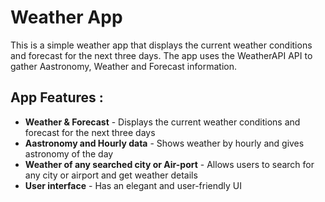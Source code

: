 # Weather App

This is a simple weather app that displays the current weather conditions and forecast for the next three days. The app uses the WeatherAPI API to gather Aastronomy, Weather and Forecast information.

## App Features :
- **Weather & Forecast** - Displays the current weather conditions and forecast for the next three days
- **Aastronomy and Hourly data** - Shows weather by hourly and gives astronomy of the day
- **Weather of any searched city or Air-port** - Allows users to search for any city or airport and get weather details
- **User interface** - Has an elegant and user-friendly UI
